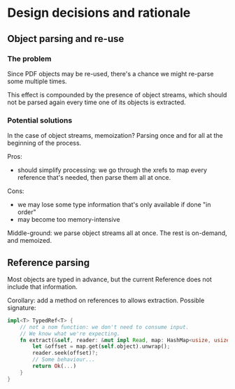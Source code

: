 # Design decisions and rationale

## Object parsing and re-use

### The problem

Since PDF objects may be re-used, there's a chance we might re-parse some multiple times.

This effect is compounded by the presence of object streams,
which should not be parsed again every time one of its objects is extracted.

### Potential solutions

In the case of object streams, memoization? Parsing once and for all at the beginning of the process.

Pros:

- should simplify processing: we go through the xrefs to map every reference that's needed, then parse them all at once.

Cons:

- we may lose some type information that's only available if done "in order"
- may become too memory-intensive

Middle-ground: we parse object streams all at once. The rest is on-demand, and memoized.

## Reference parsing

Most objects are typed in advance, but the current Reference does not include that information.

Corollary: add a method on references to allows extraction. Possible signature:

```rust
impl<T> TypedRef<T> {
    // not a nom function: we don't need to consume input.
    // We know what we're expecting.
    fn extract(&self, reader: &mut impl Read, map: HashMap<usize, usize>) -> Result<T> {
        let &offset = map.get(self.object).unwrap();
        reader.seek(offset)?;
        // Some behaviour...
        return Ok(...)
    }
}
```
